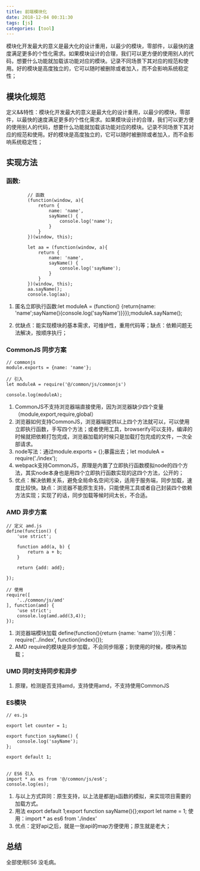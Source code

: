 ```yaml
---
title: 前端模块化
date: 2018-12-04 00:31:30
tags: [js]
categories: [tool]
---
```

模块化开发最大的意义是最大化的设计重用，以最少的模块，零部件，以最快的速度满足更多的个性化需求。如果模块设计的合理，我们可以更方便的使用别人的代码，想要什么功能就加载该功能对应的模块。记录不同场景下其对应的规范和使用。好的模块是高度独立的，它可以随时被删除或者加入，而不会影响系统稳定性；

## 模块化规范

定义&&特性：模块化开发最大的意义是最大化的设计重用，以最少的模块，零部件，以最快的速度满足更多的个性化需求。如果模块设计的合理，我们可以更方便的使用别人的代码，想要什么功能就加载该功能对应的模块。记录不同场景下其对应的规范和使用。好的模块是高度独立的，它可以随时被删除或者加入，而不会影响系统稳定性；

## 实现方法

### 函数:

```
        // 函数
        (function(window, a){
            return {
                name: 'name',
                sayName() {
                    console.log('name');
                }
            }
        })(window, this);

        let aa = (function(window, a){
            return {
                name: 'name',
                sayName() {
                    console.log('sayName');
                }
            }
        })(window, this);
        aa.sayName();
        console.log(aa);
```

1. 匿名立即执行函数:let moduleA = (function() {return{name: 'name';sayName(){console.log('sayName')}}});moduleA.sayName();

2. 优缺点：能实现模块的基本需求，可维护性，重用代码等；缺点：依赖问题无法解决，按顺序执行；



### CommonJS 同步方案

```
// commonjs
module.exports = {name: 'name'};

// 引入
let moduleA = require('@/common/js/commonjs')

console.log(moduleA);

```

1. CommonJS不支持浏览器端直接使用，因为浏览器缺少四个变量（module,export,require,global）
2. 浏览器如何支持CommonJS，浏览器端提供以上四个方法就可以，可以使用立即执行函数，手写四个方法；或者使用工具，browserify可以支持，编译的时候就把依赖打包完成，浏览器加载的时候只是加载打包完成的文件，一次全部请求。
3. node写法：通过module.exports = {};暴露出去；let moduleA = require('./index');
4. webpack支持CommonJS，原理是内置了立即执行函数模拟node的四个方法，其实node本身也是用四个立即执行函数实现的这四个方法，公开的；
5. 优点：解决依赖关系，避免全局命名空间污染，适用于服务端，同步加载，速度比较快。缺点：浏览器不能原生支持，只能使用工具或者自己封装四个依赖方法实现；实现了的话，同步加载等候时间太长，不合适。

### AMD 异步方案

```
// 定义 amd.js
define(function() {
    'use strict';

    function add(a, b) {
        return a + b;
    }

    return {add: add};
    
});

// 使用
require([
    '../common/js/amd'
], function(amd) {
    'use strict';
    console.log(amd.add(3,4));
});
```

1. 浏览器端模块加载 define(function(){return {name: 'name'}});引用：require('../index', function(index){});
2. AMD require的模块是异步加载，不会同步阻塞；到使用的时候，模块再加载；

### UMD 同时支持同步和异步  
1. 原理，检测是否支持amd，支持使用amd，不支持使用CommonJS

### ES模块

```
// es.js

export let counter = 1;

export function sayName() {
    console.log('sayName');
};

export default 1;


// ES6 引入
import * as es from '@/common/js/es6';
console.log(es);

```
1. 与以上方式异同：原生支持，以上法是都是js函数的模拟，来实现项目需要的加载方式。
2. 用法 export default 1;export function sayName(){};export let name = 1;  使用：import * as es6 from './index'
3. 优点：定好api之后，就是一张api的map方便使用；原生就是老大；

## 总结
全部使用ES6  没毛病。